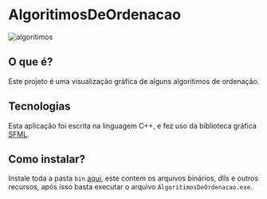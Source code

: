 # AlgoritimosDeOrdenacao
![algoritimos](https://user-images.githubusercontent.com/107453198/196068516-fefa1db4-c484-41c3-9f7f-473f5c1034ab.jpg)

## O que é?

Este projeto é uma visualização gráfica de alguns algoritimos de ordenação.

## Tecnologias

Esta aplicação foi escrita na linguagem C++, e fez uso da biblioteca gráfica [SFML](https://www.sfml-dev.org/).

## Como instalar?

Instale toda a pasta ```bin``` [aqui](https://github.com/RafaelFariasUTFPR/AlgoritimosDeOrdenacao/tree/master/bin), este contem os arquivos binários, dlls e outros recursos, após isso basta executar o arquivo ```AlgoritimosDeOrdenacao.exe```.
